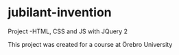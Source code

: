 # jubilant-invention
Project -HTML, CSS and JS with JQuery 2

This project was created for a course at Örebro University
